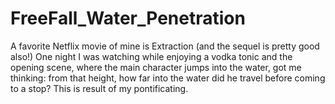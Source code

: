 # FreeFall_Water_Penetration
A favorite Netflix movie of mine is Extraction (and the sequel is pretty good also!) One night I was watching while enjoying a vodka tonic and the opening scene, where the main character jumps into the water, got me thinking: from that height, how far into the water did he travel before coming to a stop? This is result of my pontificating.
